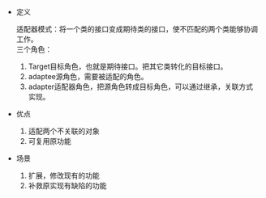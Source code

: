 + 定义

	适配器模式：将一个类的接口变成期待类的接口，使不匹配的两个类能够协调工作。  
	三个角色：
	1. Target目标角色，也就是期待接口。把其它类转化的目标接口。
	2. adaptee源角色，需要被适配的角色。
	3. adapter适配器角色，把源角色转成目标角色，可以通过继承，关联方式实现。
	
+ 优点

	1. 适配两个不关联的对象
	2. 可复用原功能
	
+ 场景

	1. 扩展，修改现有的功能
	2. 补救原实现有缺陷的功能